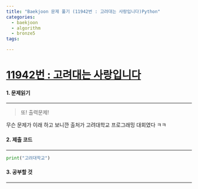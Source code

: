 ```yaml
---
title: "Baekjoon 문제 풀기 (11942번 : 고려대는 사랑입니다)Python"
categories:
  - baekjoon
  - algorithm
  - bronze5
tags:

---
```



# [11942번 : 고려대는 사랑입니다](https://www.acmicpc.net/problem/11942)

#### 1. 문제읽기
---

> 또! 출력문제!  

무슨 문제가 이래 하고 보니깐 출처가 고려대학교 프로그래밍 대회였다 ㅋㅋ  

#### 2. 제출 코드 
---


```python
print("고려대학교")
```



#### 3. 공부할 것
---

